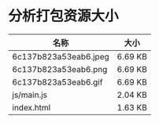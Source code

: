 # 分析打包资源大小 
| 名称 | 大小 | 
| --- | --- |
| 6c137b823a53eab6.jpeg | 6.69 KB |
| 6c137b823a53eab6.png | 6.69 KB |
| 6c137b823a53eab6.gif | 6.69 KB |
| js/main.js | 2.04 KB |
| index.html | 1.63 KB |